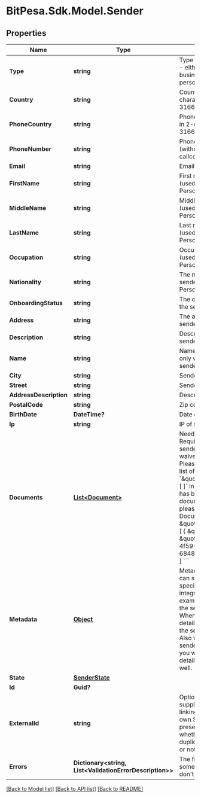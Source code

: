 # BitPesa.Sdk.Model.Sender
## Properties

Name | Type | Description | Notes
------------ | ------------- | ------------- | -------------
**Type** | **string** | Type of sender to create - either person or business (defaults to person)  | [optional] 
**Country** | **string** | Country of sender in 2-character alpha ISO 3166-2 country format | 
**PhoneCountry** | **string** | Phone country of sender in 2-character alpha ISO 3166-2 country format | 
**PhoneNumber** | **string** | Phone number of sender (without country callcode) | [optional] 
**Email** | **string** | Email of sender | 
**FirstName** | **string** | First name of sender (used only with a Personal sender) | [optional] 
**MiddleName** | **string** | Middle name of sender (used only with a Personal sender) | [optional] 
**LastName** | **string** | Last name of sender (used only with a Personal sender) | [optional] 
**Occupation** | **string** | Occupation of sender (used only with a Personal sender) | [optional] 
**Nationality** | **string** | The nationality of the sender (used only with a Personal sender) | [optional] 
**OnboardingStatus** | **string** | The onboarding status of the sender | [optional] 
**Address** | **string** | The address of the sender | [optional] 
**Description** | **string** | Description of the sender | [optional] 
**Name** | **string** | Name of sender (used only with a Business sender) | [optional] 
**City** | **string** | Sender&#39;s city | 
**Street** | **string** | Sender&#39;s street | 
**AddressDescription** | **string** | Description of address | [optional] 
**PostalCode** | **string** | Zip code of sender | 
**BirthDate** | **DateTime?** | Date of birth of sender | [optional] 
**Ip** | **string** | IP of sender | 
**Documents** | [**List&lt;Document&gt;**](Document.md) | Needed for KYC checks. Required to approve the sender unless KYC is waived for your account. Please send us an empty list of documents: &#x60;\&quot;documents\&quot;: [ ]&#x60; in the request if KYC has been waived.  If the documents already exist, please send the Document ID eg. &#x60;&#x60;&#x60;JSON \&quot;documents\&quot;: [   {     \&quot;id\&quot;: \&quot;b6648ba3-1c7b-4f59-8580-684899c84a07\&quot;   } ] &#x60;&#x60;&#x60; | 
**Metadata** | [**Object**](.md) | Metadata of sender. You can store any detail specific to your integration here (for example the local ID of the sender on your end). When requesting sender details you will receive the sent metadata back. Also when sending sender related webhooks you will receive the details stored here as well. | [optional] 
**State** | [**SenderState**](SenderState.md) |  | [optional] 
**Id** | **Guid?** |  | [optional] 
**ExternalId** | **string** | Optional ID that is supplied by partner linking it to the partner&#39;s own Sender ID. Note: if present we will validate whether the sent ID is a duplicate in our system or not. | [optional] 
**Errors** | **Dictionary&lt;string, List&lt;ValidationErrorDescription&gt;&gt;** | The fields that have some problems and don&#39;t pass validation | [optional] 

[[Back to Model list]](../README.md#documentation-for-models) [[Back to API list]](../README.md#documentation-for-api-endpoints) [[Back to README]](../README.md)

